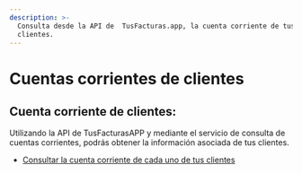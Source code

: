 ```yaml
---
description: >-
  Consulta desde la API de  TusFacturas.app, la cuenta corriente de tus
  clientes.
---
```


# Cuentas corrientes de clientes

## Cuenta corriente de clientes:

Utilizando la API de TusFacturasAPP y mediante el servicio de consulta de cuentas corrientes, podrás obtener la información asociada de tus clientes.

* [Consultar la cuenta corriente de cada uno de tus clientes](api-factura-electronica-afip-clientes-cuenta-corriente.md)

